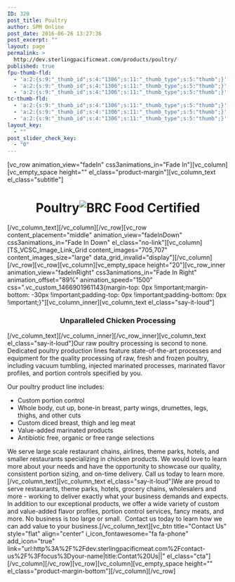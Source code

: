 ```yaml
---
ID: 320
post_title: Poultry
author: SPM Online
post_date: 2016-06-26 13:27:36
post_excerpt: ""
layout: page
permalink: >
  http://dev.sterlingpacificmeat.com/products/poultry/
published: true
fpu-thumb-fld:
  - 'a:2:{s:9:"_thumb_id";s:4:"1306";s:11:"_thumb_type";s:5:"thumb";}'
  - 'a:2:{s:9:"_thumb_id";s:4:"1306";s:11:"_thumb_type";s:5:"thumb";}'
  - 'a:2:{s:9:"_thumb_id";s:4:"1306";s:11:"_thumb_type";s:5:"thumb";}'
tc-thumb-fld:
  - 'a:2:{s:9:"_thumb_id";s:4:"1306";s:11:"_thumb_type";s:5:"thumb";}'
  - 'a:2:{s:9:"_thumb_id";s:4:"1306";s:11:"_thumb_type";s:5:"thumb";}'
  - 'a:2:{s:9:"_thumb_id";s:4:"1306";s:11:"_thumb_type";s:5:"thumb";}'
layout_key:
  - ""
post_slider_check_key:
  - "0"
---
```

[vc_row animation_view="fadeIn" css3animations_in="Fade In"][vc_column][vc_empty_space height="" el_class="product-margin"][vc_column_text el_class="subtitle"]
<h1 class="page-title" style="text-align: center;">Poultry<img class="brc" src="http://dev.sterlingpacificmeat.com/wp-content/uploads/2016/10/brc-logo-44x66.png" alt="BRC Food Certified" /></h1>
[/vc_column_text][/vc_column][/vc_row][vc_row content_placement="middle" animation_view="fadeInDown" css3animations_in="Fade In Down" el_class="no-link"][vc_column][TS_VCSC_Image_Link_Grid content_images="705,707" content_images_size="large" data_grid_invalid="display"][/vc_column][/vc_row][vc_row][vc_column][vc_empty_space height="20"][vc_row_inner animation_view="fadeInRight" css3animations_in="Fade In Right" animation_offset="89%" animation_speed="1500" css=".vc_custom_1466901961143{margin-top: 0px !important;margin-bottom: -30px !important;padding-top: 0px !important;padding-bottom: 0px !important;}"][vc_column_inner][vc_column_text el_class="say-it-loud"]
<h3 style="text-align: center;">Unparalleled Chicken Processing</h3>
[/vc_column_text][/vc_column_inner][/vc_row_inner][vc_column_text el_class="say-it-loud"]Our raw poultry processing is second to none. Dedicated poultry production lines feature state-of-the-art processes and equipment for the quality processing of raw, fresh and frozen poultry, including vacuum tumbling, injected marinated processes, marinated flavor profiles, and portion controls specified by you.

Our poultry product line includes:
<ul>
 	<li>Custom portion control</li>
 	<li>Whole body, cut up, bone-in breast, party wings, drumettes, legs, thighs, and other cuts</li>
 	<li>Custom diced breast, thigh and leg meat</li>
 	<li>Value-added marinated products</li>
 	<li>Antibiotic free, organic or free range selections</li>
</ul>
We serve large scale restaurant chains, airlines, theme parks, hotels, and smaller restaurants specializing in chicken products. We would love to learn more about your needs and have the opportunity to showcase our quality, consistent portion sizing, and on-time delivery. Call us today to learn more.[/vc_column_text][vc_column_text el_class="say-it-loud"]We are proud to serve restaurants, theme parks, hotels, grocery chains, wholesalers and more - working to deliver exactly what your business demands and expects. In addition to our exceptional products, we offer a wide variety of custom and value-added flavor profiles, portion control services, fancy meats, and more. No business is too large or small.  Contact us today to learn how we can add value to your business.[/vc_column_text][vc_btn title="Contact Us" style="flat" align="center" i_icon_fontawesome="fa fa-phone" add_icon="true" link="url:http%3A%2F%2Fdev.sterlingpacificmeat.com%2Fcontact-us%2F%3Ffocus%3Dyour-name|title:Contat%20Us||" el_class="cta"][/vc_column][/vc_row][vc_row][vc_column][vc_empty_space height="" el_class="product-margin-bottom"][/vc_column][/vc_row]